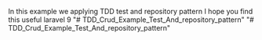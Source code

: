In this example we applying TDD test and repository pattern 
I hope you find this useful 
laravel 9 
"# TDD_Crud_Example_Test_And_repository_pattern" 
"# TDD_Crud_Example_Test_And_repository_pattern" 
